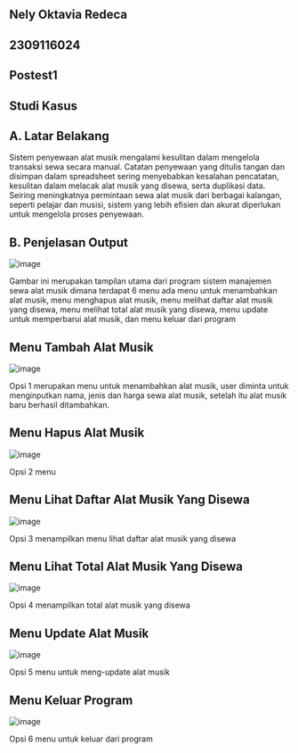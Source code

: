 ## Nely Oktavia Redeca
## 2309116024
## Postest1
## Studi Kasus 

## A. Latar Belakang
Sistem penyewaan alat musik mengalami kesulitan dalam mengelola transaksi sewa secara manual. Catatan penyewaan yang ditulis tangan dan disimpan dalam spreadsheet sering menyebabkan kesalahan pencatatan, kesulitan dalam melacak alat musik yang disewa, serta duplikasi data. Seiring meningkatnya permintaan sewa alat musik dari berbagai kalangan, seperti pelajar dan musisi, sistem yang lebih efisien dan akurat diperlukan untuk mengelola proses penyewaan.
## B. Penjelasan Output

![image](https://github.com/user-attachments/assets/202452d5-91e0-40c9-916d-e0057ae2f101)

Gambar ini merupakan tampilan utama dari program sistem manajemen sewa alat musik dimana terdapat 6 menu ada menu untuk menambahkan alat musik, menu menghapus alat musik, menu melihat daftar alat musik yang disewa, menu melihat total alat musik yang disewa, menu update untuk memperbarui alat musik, dan menu keluar dari program

## Menu Tambah Alat Musik
![image](https://github.com/user-attachments/assets/30128373-c783-4a7f-9d14-5f7297fc789f)

Opsi 1 merupakan menu untuk menambahkan alat musik, user diminta untuk menginputkan nama, jenis dan harga sewa alat musik, setelah itu alat musik baru berhasil ditambahkan.

## Menu Hapus Alat Musik
![image](https://github.com/user-attachments/assets/71e39dd3-3eef-4e6d-8b0a-fb2d00c6d7a9)

Opsi 2  menu 

## Menu Lihat Daftar Alat Musik Yang Disewa
![image](https://github.com/user-attachments/assets/35deb35d-3a50-4f1c-ad48-986da5dc205f)

Opsi 3 menampilkan menu lihat daftar alat musik yang disewa

## Menu Lihat Total Alat Musik Yang Disewa
![image](https://github.com/user-attachments/assets/466cfc9f-c929-4a10-ae2d-c2599a46987f)

Opsi 4 menampilkan total alat musik yang disewa

## Menu Update Alat Musik
![image](https://github.com/user-attachments/assets/7c459fac-b217-4985-8b42-b96c42fc1069)

Opsi 5 menu untuk meng-update alat musik

## Menu Keluar Program
![image](https://github.com/user-attachments/assets/bab61575-db52-4271-bf85-b0b00da39b29)

Opsi 6 menu untuk keluar dari program




 

